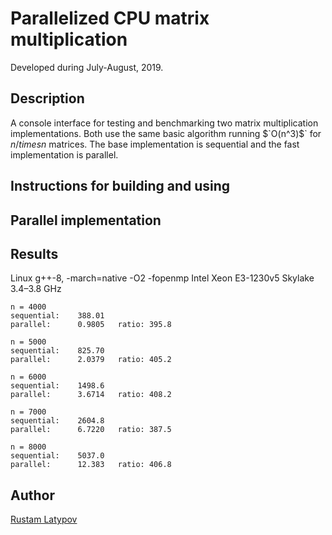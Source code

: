 # Parallelized CPU matrix multiplication 

Developed during July-August, 2019.

## Description

A console interface for testing and benchmarking two matrix multiplication implementations. Both use the same basic algorithm running $`O(n^3)$` for $n /times n$ matrices. The base implementation is sequential and the fast implementation is parallel. 

## Instructions for building and using


## Parallel implementation


## Results
Linux g++-8, -march=native -O2 -fopenmp 
Intel Xeon E3-1230v5 Skylake 3.4–3.8 GHz

```
n = 4000
sequential:    388.01
parallel:      0.9805	ratio: 395.8

n = 5000
sequential:    825.70
parallel:      2.0379   ratio: 405.2

n = 6000
sequential:    1498.6 
parallel:      3.6714	ratio: 408.2
  
n = 7000
sequential:    2604.8
parallel:      6.7220	ratio: 387.5    

n = 8000
sequential:    5037.0
parallel:      12.383 	ratio: 406.8     
```

## Author

[Rustam Latypov](mailto:rustam.latypov@aalto.fi)
